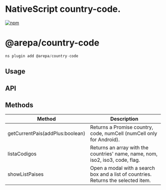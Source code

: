 # NativeScript country-code.
<a href="https://www.npmjs.com/package/@arepa/country-code">
    <img src="https://img.shields.io/npm/dt/@arepa/country-code.svg?label=npm%20downloads" alt="npm">
</a>

# @arepa/country-code


```javascript
ns plugin add @arepa/country-code
```

## Usage
## API
## Methods

| Method | Description |
| ------ | ----------- |
| getCurrentPais(addPlus:boolean) |  	Returns a Promise country, code, numCell (numCell only for Android). |
| listaCodigos | Returns an array with the countries' name, name, nom, iso2, iso3, code, flag. |
| showListPaises | Open a modal with a search box and a list of countries. Returns the selected item. |

